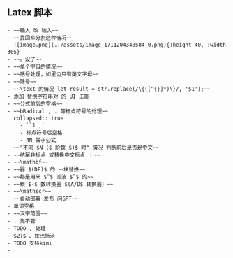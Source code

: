 ## Latex 脚本
	- ~~输人 改 输入~~
	- ~~靠回车分割这种情况~~
	  ![image.png](../assets/image_1711204348584_0.png){:height 40, :width 305}
	- ~~。没了~~
	- ~~单个字母的情况~~
	- ~~括号处理，如里边只有英文字母~~
	- ~~除号~~
	- ~~\text 的情况 let result = str.replace(/\{([^{}]*)\}/, '$1');~~
	- 添加 替换字符串对 的 UI 工能
	- ~~公式前后的空格~~
	- ~~bRadical , . 等标点符号的处理~~
	  collapsed:: true
		- ``1 ,`
		- 标点符号后空格
		- 4N 属于公式
	- ~~"不同 $N ($ 阶数 $)$ 时" 情况 判断前后是否是中文~~
	- ~~结尾非标点 或替换中文标点 ；~~
	- ~~\mathbf~~
	- ~~器 $(DF)$ 的 一块替换~~
	- ~~都是用来 $“$ 滤波 $”$ 的~~
	- ~~模 $-$ 数转换器 $(A/D$ 转换器）~~
	- ~~\mathscr~~
	- ~~自动部署 发布 问GPT~~
	- 单词空格
	- ~~汉字范围~~
	- . 先不管
	- TODO , 处理
	- $2)$ 、按巴特沃
	- TODO 支持kimi
	-